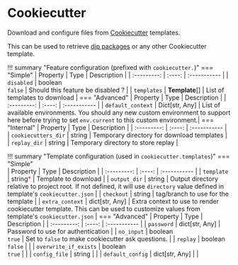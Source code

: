 Cookiecutter
===

Download and configure files from [Cookiecutter](https://github.com/cookiecutter/cookiecutter) templates.

This can be used to retrieve [djp packages](./jsonnet.md#djp-packages-ddb-jsonnet-packages) or any other Cookiecutter template.

!!! summary "Feature configuration (prefixed with `cookiecutter.`)"
    === "Simple"
        | Property | Type | Description |
        | :---------: | :----: | :----------- |
        | `disabled` | boolean<br>`false` | Should this feature be disabled ? |
        | `templates` | **Template**[] | List of templates to download |
    === "Advanced"
        | Property | Type | Description |
        | :---------: | :----: | :----------- |
        | `default_context` | Dict[str, Any] | List of available environments. You should any new custom environment to support here before trying to set `env.current` to this custom environment.|
    === "Internal"
        | Property | Type | Description |
        | :---------: | :----: | :----------- |
        | `cookiecutters_dir` | string | Temporary directory for download templates |
        | `replay_dir` | string | Temporary directory to store replay |

!!! summary "Template configuration (used in `cookiecutter.templates`)"
    === "Simple"    
        | Property | Type | Description |
        | :---------: | :----: | :----------- |
        | `template` | string<span style="color:red">*</span> | Template to download |
        | `output_dir` | string | Output directory relative to project root. If not defined, it will use `directory` value defined in template's `cookiecutter.json` |
        | `checkout` | string | tag/branch to use for the template |
        | `extra_context` | dict[str, Any] | Extra context to use to render cookiecutter template. This can be used to customize values from template's `cookiecutter.json` |
    === "Advanced"
        | Property | Type | Description |
        | :---------: | :----: | :----------- |
        | `password` | dict[str, Any] | Password to use for authentication |
        | `no_input` | boolean<br>`true` | Set to `false` to make cookiecutter ask questions. |
        | `replay` | boolean<br>`false` |  |
        | `overwrite_if_exists` | boolean<br>`true` |  |
        | `config_file` | string |  |
        | `default_config` | dict[str, Any] |  |
